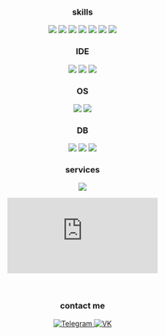 <div align="center">
  <h3>skills</h3>
  <img src="https://img.shields.io/badge/C%23-239120?style=flat&logo=c-sharp&logoColor=white">
  <img src="https://img.shields.io/badge/.NET-5C2D91?style=flat&logo=.net&logoColor=white">
  
  <img src="https://img.shields.io/badge/Python-3776AB?style=flat&logo=python&logoColor=white">
  <img src="https://img.shields.io/badge/Flask-000000?style=flat&logo=flask&logoColor=white">
  
  <img src="https://img.shields.io/badge/HTML5-E34F26?style=flat&logo=html5&logoColor=white">
  <img src="https://img.shields.io/badge/CSS3-1572B6?style=flat&logo=css3&logoColor=white">
  
  <img src="https://img.shields.io/badge/Go-00ADD8?style=flat&logo=go&logoColor=white">
</div>
<div align="center">
  <h3>IDE</h3>
  <img src="https://img.shields.io/badge/Notepad++-90E59A.svg?style=flat&logo=notepad%2B%2B&logoColor=black">
  <img src="https://img.shields.io/badge/PyCharm-000000.svg?&style=flat&logo=PyCharm&logoColor=white">
  <img src="https://img.shields.io/badge/sublime_text-%23575757.svg?&style=flat&logo=sublime-text&logoColor=important">
</div>
<div align="center">
  <h3>OS</h3>
  <img src="https://img.shields.io/badge/Windows-0078D6?style=flat&logo=windows&logoColor=white">
  <img src="https://img.shields.io/badge/Linux-FCC624?style=flat&logo=linux&logoColor=black">
</div>
<div align="center">
  <h3>DB</h3>
  <img src="https://img.shields.io/badge/MySQL-00000F?style=flat&logo=mysql&logoColor=white">
  <img src="https://img.shields.io/badge/MariaDB-003545?style=flat&logo=mariadb&logoColor=white">
  <img src="https://img.shields.io/badge/SQLite-07405E?style=flat&logo=sqlite&logoColor=white">
</div>
<div align="center">
  <h3>services</h3>
  <img src="https://img.shields.io/badge/GIT-E44C30?style=flat&logo=git&logoColor=white">
</div>
<div align="center">
  <figure>
    <embed src="https://wakatime.com/share/@Enotsky/cebb2fa0-5f72-4742-85b8-9c804edb6775.svg">
    </embed>
  </figure>
  <br/>
  <h3>contact me</h3>
  <a href="https://t.me/abombalemba">
    <img src="https://img.shields.io/badge/Telegram-2CA5E0?style=flat&logo=telegram&logoColor=white" alt="Telegram">
  </a>
  <a href="https://vk.com/seth.russell">
    <img src="https://img.shields.io/badge/VK-2E87FB?style=flat&logo=vk&logoColor=white" alt="VK">
  </a>
</div>

